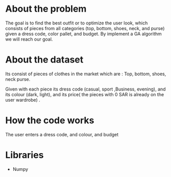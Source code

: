 
# About the problem
The goal is to find the best outfit or to optimize the user look, which consists of pieces from all categories (top, bottom, shoes, neck, and purse) given a dress code, color pallet, and budget. By implement a GA algorithm we will reach our goal.

# About the dataset 
Its consist of pieces of clothes in the market which are : 
Top, bottom, shoes, neck purse.

Given with each piece its dress code (casual, sport ,Business, evening), and its colour (dark, light), and its price( the pieces with 0 SAR is already on the user wardrobe) . 

# How the code works 
The user enters a dress code, and colour, and budget 

# Libraries
* Numpy
